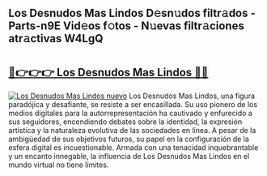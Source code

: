 ## Los Desnudos Mas Lindos D𝚎sn𝚞dos filtr𝚊dos - Parts-n9E Vid𝚎os f𝚘tos - N𝚞evas filtr𝚊ciones atr𝚊ctivas W4LgQ

# <h2><a href="http://mbapyb.tromn.icu/?c=Los+Desnudos+Mas+Lindos">🔗👉👉👉 Los Desnudos Mas Lindos 🔗🔗</a></h2>

[![Los Desnudos Mas Lindos nuevo](https://i.imgur.com/pEAQMta.gif)](http://mbapyb.tromn.icu/?c=Los+Desnudos+Mas+Lindos)
Los Desnudos Mas Lindos, una figura paradójica y desafiante, se resiste a ser encasillada. Su uso pionero de los medios digitales para la autorrepresentación ha cautivado y enfurecido a sus seguidores, encendiendo debates sobre la identidad, la expresión artística y la naturaleza evolutiva de las sociedades en línea. A pesar de la ambigüedad de sus objetivos futuros, su papel en la configuración de la esfera digital es incuestionable. Armada con una tenacidad inquebrantable y un encanto innegable, la influencia de Los Desnudos Mas Lindos en el mundo virtual no tiene límites.
